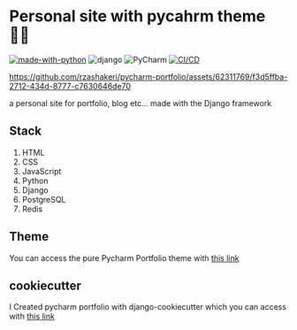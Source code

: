 # Personal site with pycahrm theme 🧑‍💻 

[![made-with-python](https://img.shields.io/badge/Made%20with-Python-1f425f.svg)](https://www.python.org/)
![django](https://img.shields.io/badge/django-092e20)
![PyCharm](https://img.shields.io/badge/pycharm-1e7240)
[![CI/CD](https://github.com/rzashakeri/personal-site/actions/workflows/ci-cd.yml/badge.svg)](https://github.com/rzashakeri/personal-site/actions/workflows/ci-cd.yml)

https://github.com/rzashakeri/pycharm-portfolio/assets/62311769/f3d5ffba-2712-434d-8777-c7630646de70


a personal site for portfolio, blog etc... made with the Django framework


## Stack
1. HTML 
2. CSS
3. JavaScript
4. Python
5. Django
6. PostgreSQL
7. Redis

## Theme

You can access the pure Pycharm Portfolio theme with [this link](https://github.com/rzashakeri/pycharm-portfolio-theme)


## cookiecutter 

I Created pycharm portfolio with django-cookiecutter which you can
access with [this link](https://github.com/rzashakeri/pycharm-portfolio-cookiecutter)